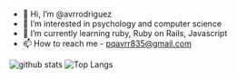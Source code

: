 - 👋 Hi, I’m @avrrodriguez
- 👀 I’m interested in psychology and computer science
- 🌱 I’m currently learning ruby, Ruby on Rails, Javascript
- 📫 How to reach me - pqavrr835@gmail.com

![github stats](https://github-readme-stats.vercel.app/api?username=avrrodriguez&show_icons=true&theme=radical&card_width=400px) ![Top Langs](https://github-readme-stats.vercel.app/api/top-langs/?username=avrrodriguez&layout=compact&theme=radical)
